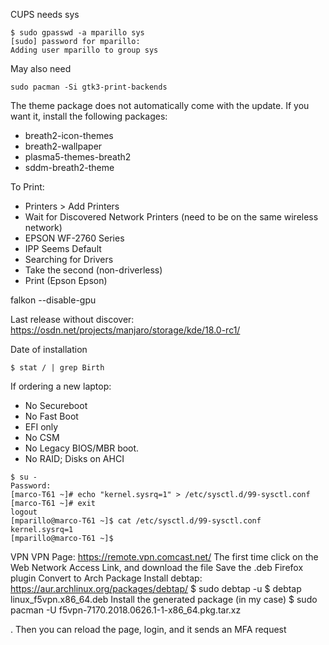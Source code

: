 CUPS needs sys
```
$ sudo gpasswd -a mparillo sys
[sudo] password for mparillo: 
Adding user mparillo to group sys
```
May also need
```
sudo pacman -Si gtk3-print-backends
```

The theme package does not automatically come with the update. If you want it, install the following packages:

 * breath2-icon-themes
 * breath2-wallpaper
 * plasma5-themes-breath2
 * sddm-breath2-theme

To Print:

 * Printers > Add Printers
 * Wait for Discovered Network Printers (need to be on the same wireless network)
 * EPSON WF-2760 Series
 * IPP Seems Default
 * Searching for Drivers
 * Take the second (non-driverless)
 * Print (Epson Epson)

falkon --disable-gpu

Last release without discover: https://osdn.net/projects/manjaro/storage/kde/18.0-rc1/

Date of installation
```
$ stat / | grep Birth
```

If ordering a new laptop:
 * No Secureboot
 * No Fast Boot
 * EFI only
 * No CSM
 * No Legacy BIOS/MBR boot.
 * No RAID; Disks on AHCI

```
$ su -
Password: 
[marco-T61 ~]# echo "kernel.sysrq=1" > /etc/sysctl.d/99-sysctl.conf
[marco-T61 ~]# exit
logout
[mparillo@marco-T61 ~]$ cat /etc/sysctl.d/99-sysctl.conf
kernel.sysrq=1
[mparillo@marco-T61 ~]$ 
```


VPN
VPN Page: https://remote.vpn.comcast.net/
The first time click on the Web Network Access Link, and download the file 
Save the .deb Firefox plugin
Convert to Arch Package
Install debtap: https://aur.archlinux.org/packages/debtap/
$ sudo debtap -u
$ debtap linux_f5vpn.x86_64.deb
Install the generated package (in my case)
$ sudo pacman -U f5vpn-7170.2018.0626.1-1-x86_64.pkg.tar.xz




. Then you can reload the page, login, and it sends an MFA request
